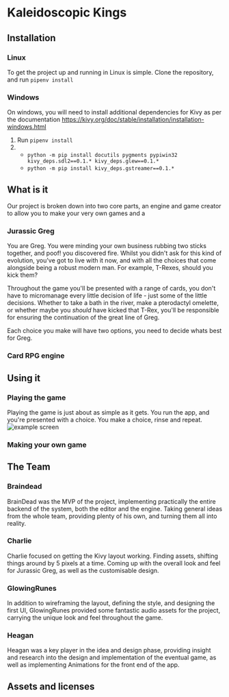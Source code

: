 # Kaleidoscopic Kings
## Installation
### Linux
To get the project up and running in Linux is simple. Clone the repository, and run `pipenv install`
### Windows
On windows, you will need to install additional dependencies for Kivy as per the documentation https://kivy.org/doc/stable/installation/installation-windows.html

1. Run `pipenv install`
2. * `python -m pip install docutils pygments pypiwin32 kivy_deps.sdl2==0.1.* kivy_deps.glew==0.1.*`
    * `python -m pip install kivy_deps.gstreamer==0.1.*`


## What is it
Our project is broken down into two core parts, an engine and game creator to allow you to make your very own games and
a 
### Jurassic Greg
You are Greg. You were minding your own business rubbing two sticks together, and poof! you discovered fire. Whilst you 
didn't ask for this kind of evolution, you've got to live with it now, and with all the choices that come alongside being a robust modern man. 
For example, T-Rexes, should you kick them?


Throughout the game you'll be presented with a range of cards, you don't have to micromanage every little decision of 
life - just some of the little decisions. Whether to take a bath in the river, make a pterodactyl omelette, or whether 
maybe you *should* have kicked that T-Rex, you'll be responsible for ensuring the continuation of the great line of Greg.

Each choice you make will have two options, you need to decide whats best for Greg.

### Card RPG engine
## Using it
### Playing the game
Playing the game is just about as simple as it  gets. You run the app, and you're presented with a choice. You make a choice,
rinse and repeat. 
![example screen](https://i.imgur.com/qogv4go.png "Playing the game")


### Making your own game

## The Team
### Braindead
BrainDead was the MVP of the project, implementing practically the entire backend of the system, both the editor and the engine. 
Taking general ideas from the whole team, providing plenty of his own, and turning them all into reality.
### Charlie
Charlie focused on getting the Kivy layout working. Finding assets, shifting things around by 5 pixels at a time. 
Coming up with the overall look and feel for Jurassic Greg, as well as the customisable design.
### GlowingRunes
In addition to wireframing the layout, defining the style, and designing the first UI, GlowingRunes provided some 
fantastic audio assets for the project, carrying the unique look and feel throughout the game.
### Heagan
Heagan was a key player in the idea and design phase, providing insight and research into the design and implementation 
of the eventual game, as well as implementing Animations for the front end of the app.

## Assets and licenses
